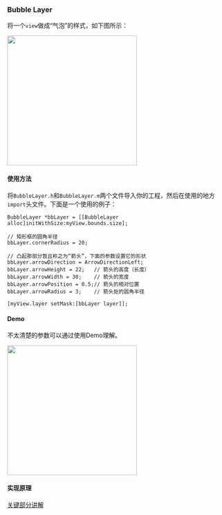### Bubble Layer

将一个`view`做成“气泡”的样式，如下图所示：

<img src="https://ws3.sinaimg.cn/large/006tNbRwgy1fw3lxuse6ej313r0m11kx.jpg" width="300"/>

#### 使用方法
将`BubbleLayer.h`和`BubbleLayer.m`两个文件导入你的工程，然后在使用的地方`import`头文件。下面是一个使用的例子：

```objc
BubbleLayer *bbLayer = [[BubbleLayer alloc]initWithSize:myView.bounds.size];

// 矩形框的圆角半径
bbLayer.cornerRadius = 20;

// 凸起那部分暂且称之为“箭头”，下面的参数设置它的形状
bbLayer.arrowDirection = ArrowDirectionLeft;
bbLayer.arrowHeight = 22;   // 箭头的高度（长度）
bbLayer.arrowWidth = 30;    // 箭头的宽度
bbLayer.arrowPosition = 0.5;// 箭头的相对位置
bbLayer.arrowRadius = 3;    // 箭头处的圆角半径

[myView.layer setMask:[bbLayer layer]];

```


#### Demo
不太清楚的参数可以通过使用Demo理解。

<img src="https://ws1.sinaimg.cn/large/006tNbRwgy1fw3m9v9keuj30ku112qjh.jpg" width="300"/>


#### 实现原理
[关键部分讲解](http://ihandle.top/2017/04/26/2017-04-26_BubbleView/)



